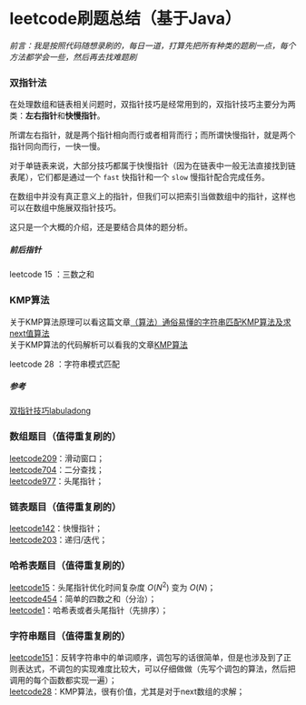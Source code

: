 # leetcode刷题总结（基于Java）

*前言：我是按照代码随想录刷的，每日一道，打算先把所有种类的题刷一点，每个方法都学会一些，然后再去找难题刷*



### 双指针法

在处理数组和链表相关问题时，双指针技巧是经常用到的，双指针技巧主要分为两类：**左右指针**和**快慢指针**。

所谓左右指针，就是两个指针相向而行或者相背而行；而所谓快慢指针，就是两个指针同向而行，一快一慢。

对于单链表来说，大部分技巧都属于快慢指针（因为在链表中一般无法直接找到链表尾），它们都是通过一个 `fast` 快指针和一个 `slow` 慢指针配合完成任务。

在数组中并没有真正意义上的指针，但我们可以把索引当做数组中的指针，这样也可以在数组中施展双指针技巧。



这只是一个大概的介绍，还是要结合具体的题分析。

##### 前后指针

leetcode 15 ：三数之和

### KMP算法
关于KMP算法原理可以看这篇文章[（算法）通俗易懂的字符串匹配KMP算法及求next值算法](https://blog.csdn.net/qq_37969433/article/details/82947411)     
关于KMP算法的代码解析可以看我的文章[KMP算法](https://blog.csdn.net/miserable_world/article/details/130116323?spm=1001.2014.3001.5501)

leetcode 28 ：字符串模式匹配



##### 参考

[双指针技巧labuladong](https://labuladong.github.io/algo/di-ling-zh-bfe1b/shuang-zhi-fa4bd/)     


### 数组题目（值得重复刷的）
[leetcode209](https://github.com/Quinlan7/Mynote/blob/main/note_leetcode/Array/209.md)：滑动窗口；     
[leetcode704](https://github.com/Quinlan7/Mynote/blob/main/note_leetcode/Array/704.md)：二分查找；      
[leetcode977](https://github.com/Quinlan7/Mynote/blob/main/note_leetcode/Array/977.md)：头尾指针；     

### 链表题目（值得重复刷的）
[leetcode142](https://github.com/Quinlan7/Mynote/blob/main/note_leetcode/Linked_Tables/142.md)：快慢指针；      
[leetcode203](https://github.com/Quinlan7/Mynote/blob/main/note_leetcode/Linked_Tables/203.md)：递归/迭代；     

### 哈希表题目（值得重复刷的）
[leetcode15](https://github.com/Quinlan7/Mynote/blob/main/note_leetcode/Hash_Tables/15.md)：头尾指针优化时间复杂度 $O(N^2)$ 变为 $O(N)$；      
[leetcode454](https://github.com/Quinlan7/Mynote/blob/main/note_leetcode/Hash_Tables/454.md)：简单的四数之和（分治）；      
[leetcode1](https://github.com/Quinlan7/Mynote/blob/main/note_leetcode/Hash_Tables/1.md)：哈希表或者头尾指针（先排序）；      

### 字符串题目（值得重复刷的）
[leetcode151](https://github.com/Quinlan7/Mynote/blob/main/note_leetcode/String/151.md)：反转字符串中的单词顺序，调包写的话很简单，但是也涉及到了正则表达式，不调包的实现难度比较大，可以仔细做做（先写个调包的算法，然后把调用的每个函数都实现一遍）；         
[leetcode28](https://github.com/Quinlan7/Mynote/blob/main/note_leetcode/String/28.md)：KMP算法，很有价值，尤其是对于next数组的求解；      
 

